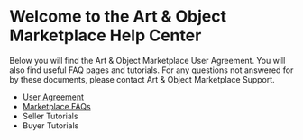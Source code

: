 # Welcome to the Art & Object Marketplace Help Center

Below you will find the Art & Object Marketplace User Agreement. You will also find useful FAQ pages and tutorials. For any questions not answered for by these documents, please contact Art & Object Marketplace Support.

 * [User Agreement](terms.md)
 * [Marketplace FAQs](faq.md)
 * Seller Tutorials
 * Buyer Tutorials
